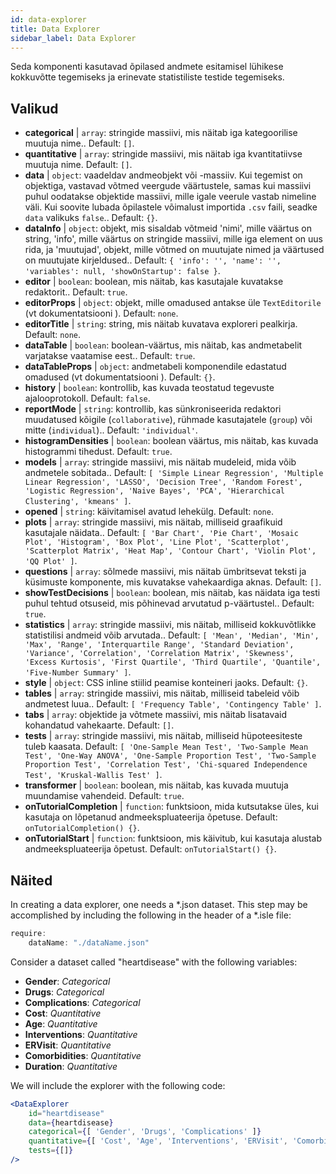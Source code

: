 ```yaml
---
id: data-explorer 
title: Data Explorer
sidebar_label: Data Explorer
---
```


Seda komponenti kasutavad õpilased andmete esitamisel lühikese kokkuvõtte tegemiseks ja erinevate statistiliste testide tegemiseks.

## Valikud

* __categorical__ | `array`: stringide massiivi, mis näitab iga kategoorilise muutuja nime.. Default: `[]`.
* __quantitative__ | `array`: stringide massiivi, mis näitab iga kvantitatiivse muutuja nime. Default: `[]`.
* __data__ | `object`: vaadeldav andmeobjekt või -massiiv. Kui tegemist on objektiga, vastavad võtmed veergude väärtustele, samas kui massiivi puhul oodatakse objektide massiivi, mille igale veerule vastab nimeline väli. Kui soovite lubada õpilastele võimalust importida `.csv` faili, seadke `data` valikuks `false`.. Default: `{}`.
* __dataInfo__ | `object`: objekt, mis sisaldab võtmeid \'nimi\', mille väärtus on string, \'info\', mille väärtus on stringide massiivi, mille iga element on uus rida, ja \'muutujad\', objekt, mille võtmed on muutujate nimed ja väärtused on muutujate kirjeldused.. Default: `{
  'info': '',
  'name': '',
  'variables': null,
  'showOnStartup': false
}`.
* __editor__ | `boolean`: boolean, mis näitab, kas kasutajale kuvatakse redaktorit.. Default: `true`.
* __editorProps__ | `object`: objekt, mille omadused antakse üle `TextEditorile` (vt dokumentatsiooni <TextEditor />). Default: `none`.
* __editorTitle__ | `string`: string, mis näitab kuvatava exploreri pealkirja. Default: `none`.
* __dataTable__ | `boolean`: boolean-väärtus, mis näitab, kas andmetabelit varjatakse vaatamise eest.. Default: `true`.
* __dataTableProps__ | `object`: andmetabeli komponendile edastatud omadused (vt dokumentatsiooni <DataTable />). Default: `{}`.
* __history__ | `boolean`: kontrollib, kas kuvada teostatud tegevuste ajalooprotokoll. Default: `false`.
* __reportMode__ | `string`: kontrollib, kas sünkroniseerida redaktori muudatused kõigile (`collaborative`), rühmade kasutajatele (`group`) või mitte (`individual`).. Default: `'individual'`.
* __histogramDensities__ | `boolean`: boolean väärtus, mis näitab, kas kuvada histogrammi tihedust. Default: `true`.
* __models__ | `array`: stringide massiivi, mis näitab mudeleid, mida võib andmetele sobitada.. Default: `[
  'Simple Linear Regression',
  'Multiple Linear Regression',
  'LASSO',
  'Decision Tree',
  'Random Forest',
  'Logistic Regression',
  'Naive Bayes',
  'PCA',
  'Hierarchical Clustering',
  'kmeans'
]`.
* __opened__ | `string`: käivitamisel avatud lehekülg. Default: `none`.
* __plots__ | `array`: stringide massiivi, mis näitab, milliseid graafikuid kasutajale näidata.. Default: `[
  'Bar Chart',
  'Pie Chart',
  'Mosaic Plot',
  'Histogram',
  'Box Plot',
  'Line Plot',
  'Scatterplot',
  'Scatterplot Matrix',
  'Heat Map',
  'Contour Chart',
  'Violin Plot',
  'QQ Plot'
]`.
* __questions__ | `array`: sõlmede massiivi, mis näitab ümbritsevat teksti ja küsimuste komponente, mis kuvatakse vahekaardiga aknas. Default: `[]`.
* __showTestDecisions__ | `boolean`: boolean, mis näitab, kas näidata iga testi puhul tehtud otsuseid, mis põhinevad arvutatud p-väärtustel.. Default: `true`.
* __statistics__ | `array`: stringide massiivi, mis näitab, milliseid kokkuvõtlikke statistilisi andmeid võib arvutada.. Default: `[
  'Mean',
  'Median',
  'Min',
  'Max',
  'Range',
  'Interquartile Range',
  'Standard Deviation',
  'Variance',
  'Correlation',
  'Correlation Matrix',
  'Skewness',
  'Excess Kurtosis',
  'First Quartile',
  'Third Quartile',
  'Quantile',
  'Five-Number Summary'
]`.
* __style__ | `object`: CSS inline stiilid peamise konteineri jaoks. Default: `{}`.
* __tables__ | `array`: stringide massiivi, mis näitab, milliseid tabeleid võib andmetest luua.. Default: `[
  'Frequency Table',
  'Contingency Table'
]`.
* __tabs__ | `array`: objektide ja võtmete massiivi, mis näitab lisatavaid kohandatud vahekaarte. Default: `[]`.
* __tests__ | `array`: stringide massiivi, mis näitab, milliseid hüpoteesiteste tuleb kaasata. Default: `[
  'One-Sample Mean Test',
  'Two-Sample Mean Test',
  'One-Way ANOVA',
  'One-Sample Proportion Test',
  'Two-Sample Proportion Test',
  'Correlation Test',
  'Chi-squared Independence Test',
  'Kruskal-Wallis Test'
]`.
* __transformer__ | `boolean`: boolean, mis näitab, kas kuvada muutuja muundamise vahendeid. Default: `true`.
* __onTutorialCompletion__ | `function`: funktsioon, mida kutsutakse üles, kui kasutaja on lõpetanud andmeekspluateerija õpetuse. Default: `onTutorialCompletion() {}`.
* __onTutorialStart__ | `function`: funktsioon, mis käivitub, kui kasutaja alustab andmeekspluateerija õpetust. Default: `onTutorialStart() {}`.


## Näited

In creating a data explorer, one needs a *.json dataset. This step may be accomplished by including the following in the header of a *.isle file:

```js
require:
    dataName: "./dataName.json"
```

Consider a dataset called "heartdisease" with the following variables:
* __Gender__: _Categorical_
* __Drugs__: _Categorical_
* __Complications__: _Categorical_
* __Cost__: _Quantitative_
* __Age__: _Quantitative_
* __Interventions__: _Quantitative_
* __ERVisit__: _Quantitative_
* __Comorbidities__: _Quantitative_
* __Duration__: _Quantitative_

We will include the explorer with the following code:

```jsx live
<DataExplorer 
    id="heartdisease"
    data={heartdisease} 
    categorical={[ 'Gender', 'Drugs', 'Complications' ]}
    quantitative={[ 'Cost', 'Age', 'Interventions', 'ERVisit', 'Comorbidities', 'Duration' ]}
    tests={[]}
/>
```



